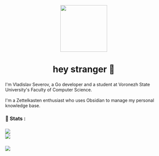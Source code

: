 <div align="center">
  <img height="150" src="https://art.ngfiles.com/images/1442000/1442802_amni3d_3d-among-us-gifs.gif?f1601359412"  />
</div>

###

<h1 align="center">hey stranger 👋</h1>

###

<p align="left">I'm Vladislav Severov, a Go developer and a student at Voronezh State University's Faculty of Computer Science. <br><br>I'm a Zettelkasten enthusiast who uses Obsidian to manage my personal knowledge base.</p>

###

<h3 align="left">🥶 Stats :</h3>

###

![](https://nirzak-streak-stats.vercel.app/?user=lein3000zzz&theme=dark&hide_border=false)<br/>
![](https://github-readme-stats.vercel.app/api/top-langs/?username=lein3000zzz&theme=dark&hide_border=false&include_all_commits=true&count_private=true&layout=compact)

###

<div align="left">
  <img src="https://visitor-badge.laobi.icu/badge?page_id=lein3000zzz.lein3000zzz&"  />
</div>

###
